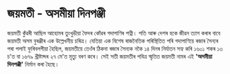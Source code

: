 # জয়মতী - অসমীয়া দিনপঞ্জী
জয়মতী কুঁৱৰী আছিল আহোমৰ তুংখুঙীয়া ফৈদৰ কোঁৱৰ গদাপাণিৰ পত্নী। পতি আৰু দেশৰ হকে জীৱন ত্যাগ কৰাৰ বাবে জয়মতী অসম বুৰঞ্জীৰ এক উল্লেখনীয় চৰিত্ৰ। যেতিয়া এক বিশেষ ৰাজনৈতিক পৰিস্থিতিত পৰি গদাপাণিয়ে ৰজাৰ সৈন্যৰ পৰা পলাই ফুৰিবলগীয়া হৈছিল, জয়মতীয়ে তেওঁৰ ঠিকনা ৰজাৰ সৈন্যক নকৈ ১৪ দিনৰ নিৰ্যাতন সহ্য কৰি ১৬০১ শকৰ ১৩ চ'ত বা ১৬৭৯ খ্ৰীষ্টাব্দৰ ২৭ মে'ত মৃত্যু বৰণ কৰে। সেই সতী জয়মতীৰ পবিত্ৰ স্মৃতিত জয়মতী নামৰ এই <b>'অসমীয়া দিনপঞ্জী'</b> নিৰ্মান কৰা হৈছে।
